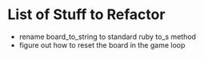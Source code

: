 # List of Stuff to Refactor

- rename board_to_string to standard ruby to_s method
- figure out how to reset the board in the game loop
